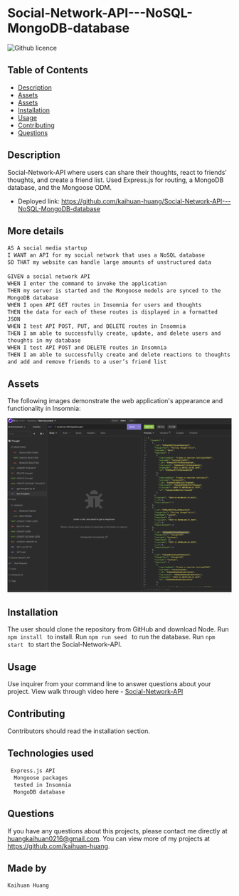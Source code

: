 # Social-Network-API---NoSQL-MongoDB-database
![Github licence](https://img.shields.io/badge/license-MIT-blue.svg)

## Table of Contents
* [Description](#description)
* [Assets](#assets)
* [Assets](#assets)
* [Installation](#installation)
* [Usage](#usage)
* [Contributing](#contributing)
* [Questions](#questions)

## Description
Social-Network-API where users can share their thoughts, react to friends’ thoughts, and create a friend list. Used Express.js for routing, a MongoDB database, and the Mongoose ODM.

- Deployed link: https://github.com/kaihuan-huang/Social-Network-API---NoSQL-MongoDB-database


## More details
```
AS A social media startup
I WANT an API for my social network that uses a NoSQL database
SO THAT my website can handle large amounts of unstructured data

GIVEN a social network API
WHEN I enter the command to invoke the application
THEN my server is started and the Mongoose models are synced to the MongoDB database
WHEN I open API GET routes in Insomnia for users and thoughts
THEN the data for each of these routes is displayed in a formatted JSON
WHEN I test API POST, PUT, and DELETE routes in Insomnia
THEN I am able to successfully create, update, and delete users and thoughts in my database
WHEN I test API POST and DELETE routes in Insomnia
THEN I am able to successfully create and delete reactions to thoughts and add and remove friends to a user’s friend list
```
## Assets

The following images demonstrate the web application's appearance and functionality in Insomnia:

![insomnia](images/example.png)



## Installation 
The user should clone the repository from GitHub and download Node. 
Run `npm install ` to install.
Run `npm run seed ` to run the database.
Run `npm start ` to start the Social-Network-API.

## Usage 
Use inquirer from your command line to answer questions about your project.
View walk through video here - [Social-Network-API](https://drive.google.com/file/d/1zeQ3AUeuJwaU9InUIp6IfpriZZGwY-zE/view)<br>


## Contributing 
Contributors should read the installation section. 

## Technologies used

```
 Express.js API 
  Mongoose packages
  tested in Insomnia
  MongoDB database
```
## Questions
If you have any questions about this projects, please contact me directly at huangkaihuan0216@gmail.com. You can view more of my projects at https://github.com/kaihuan-huang.

## Made by 
```
Kaihuan Huang

```